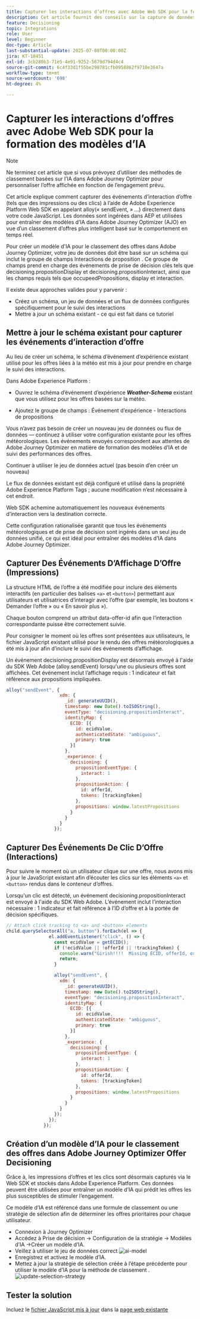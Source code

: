 ```yaml
---
title: Capturer les interactions d’offres avec Adobe Web SDK pour la formation des modèles d’IA
description: Cet article fournit des conseils sur la capture de données d’interaction utilisateur, telles que les impressions d’offre et les clics, à l’aide de Adobe Experience Platform Web SDK (alloy.js). Ces données servent de base pour l’entraînement intelligent des modèles d’IA dans Adobe Journey Optimizer (AJO) afin de classer les offres en fonction du comportement des utilisateurs et des utilisatrices et des signaux contextuels.
feature: Decisioning
topic: Integrations
role: User
level: Beginner
doc-type: Article
last-substantial-update: 2025-07-08T00:00:00Z
jira: KT-18451
exl-id: 3cb280b3-71e5-4e91-9252-5679d794d4c4
source-git-commit: 6c4f33d1f55be298781cfb0958862f9710e3647a
workflow-type: tm+mt
source-wordcount: '698'
ht-degree: 4%

---
```


# Capturer les interactions d’offres avec Adobe Web SDK pour la formation des modèles d’IA

>[!NOTE]
>
> Ne terminez cet article que si vous prévoyez d’utiliser des méthodes de classement basées sur l’IA dans Adobe Journey Optimizer pour personnaliser l’offre affichée en fonction de l’engagement prévu.



Cet article explique comment capturer des événements d’interaction d’offre (tels que des impressions ou des clics) à l’aide de Adobe Experience Platform Web SDK en appelant alloy(« sendEvent, » ...) directement dans votre code JavaScript. Les données sont ingérées dans AEP et utilisées pour entraîner des modèles d’IA dans Adobe Journey Optimizer (AJO) en vue d’un classement d’offres plus intelligent basé sur le comportement en temps réel.

Pour créer un modèle d&#39;IA pour le classement des offres dans Adobe Journey Optimizer, votre jeu de données doit être basé sur un schéma qui inclut le groupe de champs Interactions de proposition . Ce groupe de champs prend en charge des événements de prise de décision clés tels que decisioning.propositionDisplay et decisioning.propositionInteract, ainsi que les champs requis tels que occupeedPropositions, display et interaction.

Il existe deux approches valides pour y parvenir :

- Créez un schéma, un jeu de données et un flux de données configurés spécifiquement pour le suivi des interactions
- Mettre à jour un schéma existant - ce qui est fait dans ce tutoriel



## Mettre à jour le schéma existant pour capturer les événements d’interaction d’offre

Au lieu de créer un schéma, le schéma d’événement d’expérience existant utilisé pour les offres liées à la météo est mis à jour pour prendre en charge le suivi des interactions.

Dans Adobe Experience Platform :

- Ouvrez le schéma d’événement d’expérience _**Weather-Schema**_ existant que vous utilisez pour les offres basées sur la météo.

- Ajoutez le groupe de champs :
Événement d’expérience - Interactions de propositions

Vous n’avez pas besoin de créer un nouveau jeu de données ou flux de données — continuez à utiliser votre configuration existante pour les offres météorologiques. Les événements envoyés correspondent aux attentes de Adobe Journey Optimizer en matière de formation des modèles d’IA et de suivi des performances des offres.


Continuer à utiliser le jeu de données actuel (pas besoin d’en créer un nouveau)

Le flux de données existant est déjà configuré et utilisé dans la propriété Adobe Experience Platform Tags ; aucune modification n’est nécessaire à cet endroit.

Web SDK achemine automatiquement les nouveaux événements d’interaction vers la destination correcte.

Cette configuration rationalisée garantit que tous les événements météorologiques et de prise de décision sont ingérés dans un seul jeu de données unifié, ce qui est idéal pour entraîner des modèles d’IA dans Adobe Journey Optimizer.


## Capturer Des Événements D’Affichage D’Offre (Impressions)

La structure HTML de l’offre a été modifiée pour inclure des éléments interactifs (en particulier des balises `<a>` et `<button>`) permettant aux utilisateurs et utilisatrices d’interagir avec l’offre (par exemple, les boutons « Demander l’offre » ou « En savoir plus »).

Chaque bouton comprend un attribut data-offer-id afin que l’interaction correspondante puisse être correctement suivie.



Pour consigner le moment où les offres sont présentées aux utilisateurs, le fichier JavaScript existant utilisé pour le rendu des offres météorologiques a été mis à jour afin d’inclure le suivi des événements d’affichage.

Un événement decisioning.propositionDisplay est désormais envoyé à l&#39;aide du SDK Web Adobe (alloy.sendEvent) lorsqu&#39;une ou plusieurs offres sont affichées. Cet événement inclut l’affichage requis : 1 indicateur et fait référence aux propositions impliquées.


```javascript
alloy("sendEvent", {
                    xdm: {
                      _id: generateUUID(),
                      timestamp: new Date().toISOString(),
                      eventType: "decisioning.propositionInteract",
                      identityMap: {
                        ECID: [{
                          id: ecidValue,
                          authenticatedState: "ambiguous",
                          primary: true
                        }]
                      },
                      _experience: {
                        decisioning: {
                          propositionEventType: {
                            interact: 1
                          },
                          propositionAction: {
                            id: offerId,
                            tokens: [trackingToken]
                          },
                          propositions: window.latestPropositions
                        }
                      }
                    }
                  });
```

## Capturer Des Événements De Clic D’Offre (Interactions)

Pour suivre le moment où un utilisateur clique sur une offre, nous avons mis à jour le JavaScript existant afin d’écouter les clics sur les éléments `<a>` et `<button>` rendus dans le conteneur d’offres.

Lorsqu&#39;un clic est détecté, un événement decisioning.propositionInteract est envoyé à l&#39;aide du SDK Web Adobe. L’événement inclut l’interaction nécessaire : 1 indicateur et fait référence à l’ID d’offre et à la portée de décision spécifiques.

```javascript
// Attach click tracking to <a> and <button> elements
child.querySelectorAll("a, button").forEach(el => {
                el.addEventListener("click", () => {
                  const ecidValue = getECID();
                  if (!ecidValue || !offerId || !trackingToken) {
                    console.warn("Girish!!!!  Missing ECID, offerId, or trackingToken. Interaction event not sent.");
                    return;
                  }

                  alloy("sendEvent", {
                    xdm: {
                      _id: generateUUID(),
                      timestamp: new Date().toISOString(),
                      eventType: "decisioning.propositionInteract",
                      identityMap: {
                        ECID: [{
                          id: ecidValue,
                          authenticatedState: "ambiguous",
                          primary: true
                        }]
                      },
                      _experience: {
                        decisioning: {
                          propositionEventType: {
                            interact: 1
                          },
                          propositionAction: {
                            id: offerId,
                            tokens: [trackingToken]
                          },
                          propositions: window.latestPropositions
                        }
                      }
                    }
                  });
                });
              });
```

## Création d’un modèle d’IA pour le classement des offres dans Adobe Journey Optimizer Offer Decisioning

Grâce à, les impressions d’offres et les clics sont désormais capturés via le Web SDK et stockés dans Adobe Experience Platform. Ces données peuvent être utilisées pour entraîner un modèle d’IA qui prédit les offres les plus susceptibles de stimuler l’engagement.

Ce modèle d’IA est référencé dans une formule de classement ou une stratégie de sélection afin de déterminer les offres prioritaires pour chaque utilisateur.
- Connexion à Journey Optimizer
- Accédez à Prise de décision -> Configuration de la stratégie -> Modèles d’IA ->Créer un modèle d’IA.
- Veillez à utiliser le jeu de données correct
  ![ai-model](assets/ai-model.png)
- Enregistrez et activez le modèle d’IA.
- Mettez à jour la stratégie de sélection créée à l’étape précédente pour utiliser le modèle d’IA pour la méthode de classement .
  ![update-selection-strategy](assets/update-selection-strategy.png)

## Tester la solution

Incluez le [fichier JavaScript mis à jour](assets/ai-model.js) dans la [page web existante](assets/weather-offers.html)
